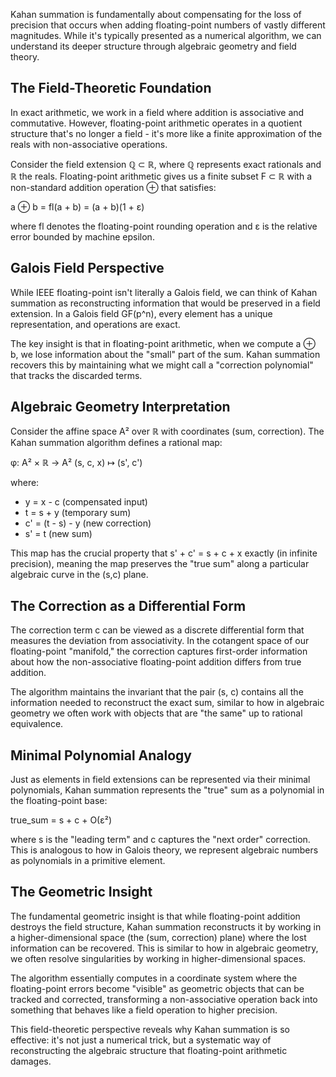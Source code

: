 Kahan summation is fundamentally about compensating for the loss of precision that occurs when adding floating-point numbers of vastly different magnitudes. While it's typically presented as a numerical algorithm, we can understand its deeper structure through algebraic geometry and field theory.

## The Field-Theoretic Foundation

In exact arithmetic, we work in a field where addition is associative and commutative. However, floating-point arithmetic operates in a quotient structure that's no longer a field - it's more like a finite approximation of the reals with non-associative operations.

Consider the field extension ℚ ⊂ ℝ, where ℚ represents exact rationals and ℝ the reals. Floating-point arithmetic gives us a finite subset F ⊂ ℝ with a non-standard addition operation ⊕ that satisfies:

a ⊕ b = fl(a + b) = (a + b)(1 + ε)

where fl denotes the floating-point rounding operation and ε is the relative error bounded by machine epsilon.

## Galois Field Perspective

While IEEE floating-point isn't literally a Galois field, we can think of Kahan summation as reconstructing information that would be preserved in a field extension. In a Galois field GF(p^n), every element has a unique representation, and operations are exact.

The key insight is that in floating-point arithmetic, when we compute a ⊕ b, we lose information about the "small" part of the sum. Kahan summation recovers this by maintaining what we might call a "correction polynomial" that tracks the discarded terms.

## Algebraic Geometry Interpretation

Consider the affine space A² over ℝ with coordinates (sum, correction). The Kahan summation algorithm defines a rational map:

φ: A² × ℝ → A²
(s, c, x) ↦ (s', c')

where:
- y = x - c  (compensated input)
- t = s + y  (temporary sum)
- c' = (t - s) - y  (new correction)
- s' = t  (new sum)

This map has the crucial property that s' + c' = s + c + x exactly (in infinite precision), meaning the map preserves the "true sum" along a particular algebraic curve in the (s,c) plane.

## The Correction as a Differential Form

The correction term c can be viewed as a discrete differential form that measures the deviation from associativity. In the cotangent space of our floating-point "manifold," the correction captures first-order information about how the non-associative floating-point addition differs from true addition.

The algorithm maintains the invariant that the pair (s, c) contains all the information needed to reconstruct the exact sum, similar to how in algebraic geometry we often work with objects that are "the same" up to rational equivalence.

## Minimal Polynomial Analogy

Just as elements in field extensions can be represented via their minimal polynomials, Kahan summation represents the "true" sum as a polynomial in the floating-point base:

true_sum = s + c + O(ε²)

where s is the "leading term" and c captures the "next order" correction. This is analogous to how in Galois theory, we represent algebraic numbers as polynomials in a primitive element.

## The Geometric Insight

The fundamental geometric insight is that while floating-point addition destroys the field structure, Kahan summation reconstructs it by working in a higher-dimensional space (the (sum, correction) plane) where the lost information can be recovered. This is similar to how in algebraic geometry, we often resolve singularities by working in higher-dimensional spaces.

The algorithm essentially computes in a coordinate system where the floating-point errors become "visible" as geometric objects that can be tracked and corrected, transforming a non-associative operation back into something that behaves like a field operation to higher precision.

This field-theoretic perspective reveals why Kahan summation is so effective: it's not just a numerical trick, but a systematic way of reconstructing the algebraic structure that floating-point arithmetic damages.
